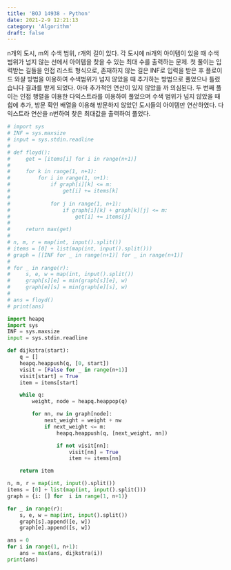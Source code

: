 ```yaml
---
title: 'BOJ 14938 - Python'
date: 2021-2-9 12:21:13
category: 'Algorithm'
draft: false
---
```

n개의 도시, m의 수색 범위, r개의 길이 있다. 각 도시에 ni개의 아이템이 있을 때 수색 범위가 넘지 않는 선에서 아이템을 찾을 수 있는 최대 수를 출력하는 문제. 첫 풀이는 입력받는 길들을 인접 리스트 형식으로, 존재하지 않는 길은 INF로 입력을 받은 후 플로이드 와샬 방법을 이용하여 수색범위가 넘지 않았을 때 추가하는 방법으로 풀었으나 틀렸습니다 결과를 받게 되었다. 아마 추가적인 연산이 있지 않았을 까 의심된다. 두 번째 풀이는 인접 행렬을 이용한 다익스트라를 이용하여 풀었으며 수색 범위가 넘지 않았을 때 힙에 추가, 방문 확인 배열을 이용해 방문하지 않았던 도시들의 아이템만 연산하였다. 다익스트라 연산을 n번하여 찾은 최대값을 출력하여 풀었다.
```python
# import sys
# INF = sys.maxsize
# input = sys.stdin.readline
#
# def floyd():
#     get = [items[i] for i in range(n+1)]
#
#     for k in range(1, n+1):
#         for i in range(1, n+1):
#             if graph[i][k] <= m:
#                 get[i] += items[k]
#
#             for j in range(1, n+1):
#                 if graph[i][k] + graph[k][j] <= m:
#                     get[i] += items[j]
#
#     return max(get)
#
# n, m, r = map(int, input().split())
# items = [0] + list(map(int, input().split()))
# graph = [[INF for _ in range(n+1)] for _ in range(n+1)]
#
# for _ in range(r):
#     s, e, w = map(int, input().split())
#     graph[s][e] = min(graph[s][e], w)
#     graph[e][s] = min(graph[e][s], w)
#
# ans = floyd()
# print(ans)

import heapq
import sys
INF = sys.maxsize
input = sys.stdin.readline

def dijkstra(start):
    q = []
    heapq.heappush(q, [0, start])
    visit = [False for _ in range(n+1)]
    visit[start] = True
    item = items[start]

    while q:
        weight, node = heapq.heappop(q)

        for nn, nw in graph[node]:
            next_weight = weight + nw
            if next_weight <= m:
                heapq.heappush(q, [next_weight, nn])

                if not visit[nn]:
                    visit[nn] = True
                    item += items[nn]

    return item

n, m, r = map(int, input().split())
items = [0] + list(map(int, input().split()))
graph = {i: [] for  i in range(1, n+1)}

for _ in range(r):
    s, e, w = map(int, input().split())
    graph[s].append([e, w])
    graph[e].append([s, w])

ans = 0
for i in range(1, n+1):
    ans = max(ans, dijkstra(i))
print(ans)

```